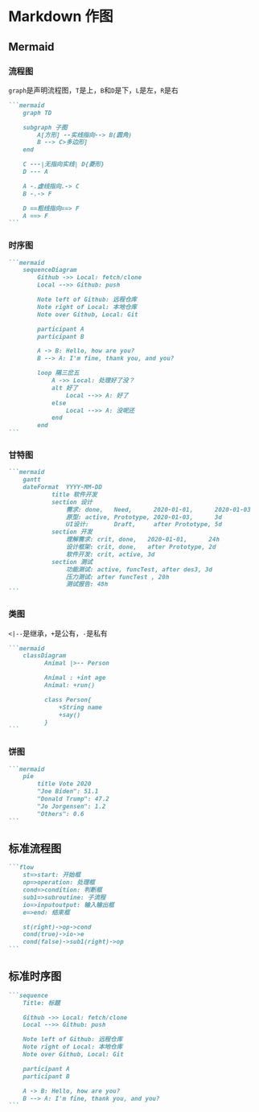 # Markdown 作图

## Mermaid

### 流程图

`graph`是声明流程图，`T`是上，`B`和`D`是下，`L`是左，`R`是右

````markdown
```mermaid
    graph TD

    subgraph 子图
        A[方形] --实线指向--> B(圆角)
        B --> C>多边形]
    end

    C ---|无指向实线| D{菱形}
    D --- A

    A -.虚线指向.-> C
    B -.-> F

    D ==粗线指向==> F
    A ==> F
```
````

### 时序图

````markdown
```mermaid
    sequenceDiagram
        Github ->> Local: fetch/clone
        Local -->> Github: push

        Note left of Github: 远程仓库
        Note right of Local: 本地仓库
        Note over Github, Local: Git

        participant A
        participant B

        A -> B: Hello, how are you?
        B --> A: I'm fine, thank you, and you?

        loop 隔三岔五
            A ->> Local: 处理好了没？
            alt 好了
                Local -->> A: 好了
            else
                Local -->> A: 没呢还
            end
        end
```
````

### 甘特图

````markdown
```mermaid
    gantt
    dateFormat  YYYY-MM-DD
            title 软件开发
            section 设计
                需求: done,   Need,      2020-01-01,      2020-01-03
                原型: active, Prototype, 2020-01-03,      3d
                UI设计:       Draft,     after Prototype, 5d
            section 开发
                理解需求: crit, done,   2020-01-01,      24h
                设计框架: crit, done,   after Prototype, 2d
                软件开发: crit, active, 3d
            section 测试
                功能测试: active, funcTest, after des3, 3d
                压力测试: after funcTest , 20h
                测试报告: 48h
```
````

### 类图

`<|--`是继承，`+`是公有，`-`是私有

````markdown
```mermaid
    classDiagram
          Animal |>-- Person

          Animal : +int age
          Animal: +run()

          class Person{
              +String name
              +say()
          }
```
````

### 饼图

````markdown
```mermaid
    pie
        title Vote 2020
        "Joe Biden": 51.1
        "Donald Trump": 47.2
        "Jo Jorgensen": 1.2
        "Others": 0.6
```
````

## 标准流程图

````markdown
```flow
    st=>start: 开始框
    op=>operation: 处理框
    cond=>condition: 判断框
    sub1=>subroutine: 子流程
    io=>inputoutput: 输入输出框
    e=>end: 结束框

    st(right)->op->cond
    cond(true)->io->e
    cond(false)->sub1(right)->op
```
````

## 标准时序图

````markdown
```sequence
	Title: 标题

    Github ->> Local: fetch/clone
    Local -->> Github: push

    Note left of Github: 远程仓库
    Note right of Local: 本地仓库
    Note over Github, Local: Git

    participant A
    participant B

    A -> B: Hello, how are you?
    B --> A: I'm fine, thank you, and you?
```
````
